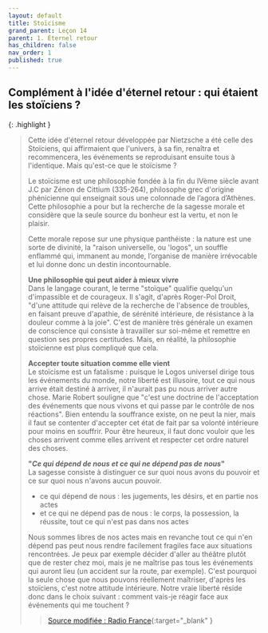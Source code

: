 ```yaml
---
layout: default
title: Stoïcisme
grand_parent: Leçon 14
parent: 1. Éternel retour
has_children: false
nav_order: 1
published: true
---
```


## Complément à l'idée d'éternel retour : qui étaient les stoïciens ?

{: .highlight }
>Cette idée d'éternel retour développée par Nietzsche a été celle des Stoïciens, qui affirmaient que l'univers, à sa fin, renaîtra et recommencera, les événements se reproduisant ensuite tous à l'identique. Mais qu'est-ce que le stoïcisme ?
>
>Le stoïcisme est une philosophie fondée à la fin du IVème siècle avant J.C par Zénon de Cittium (335-264), philosophe grec d'origine phénicienne qui enseignait sous une colonnade de l’agora d’Athènes. Cette philosophie a pour but la recherche de la sagesse morale et considère que la seule source du bonheur est la vertu, et non le plaisir. 
>
>Cette morale repose sur une physique panthéiste : la nature est une sorte de divinité, la "raison universelle, ou 'logos", un souffle enflammé qui, immanent au monde, l’organise de manière irrévocable et lui donne donc un destin incontournable.
>
>**Une philosophie qui peut aider à mieux vivre**  
>Dans le langage courant, le terme "stoïque" qualifie quelqu'un d'impassible et de courageux. Il s'agit, d'après Roger-Pol Droit, "d'une attitude qui relève de la recherche de l'absence de troubles, en faisant preuve d'apathie, de sérénité intérieure, de résistance à la douleur comme à la joie". C'est de manière très générale un examen de conscience qui consiste à travailler sur soi-même et remettre en question ses propres certitudes. Mais, en réalité, la philosophie stoïcienne est plus compliqué que cela.
>
>**Accepter toute situation comme elle vient**  
>Le stoïcisme est un fatalisme : puisque le Logos universel dirige tous les événements du monde, notre liberté est illusoire, tout ce qui nous arrive était destiné à arriver, il n'aurait pas pu nous arriver autre chose. Marie Robert souligne que "c'est une doctrine de l'acceptation des événements que nous vivons et qui passe par le contrôle de nos réactions". Bien entendu la souffrance existe, on ne peut la nier, mais il faut se contenter d'accepter cet état de fait par sa volonté intérieure pour moins en souffrir. Pour être heureux, il faut donc vouloir que les choses arrivent comme elles arrivent et respecter cet ordre naturel des choses. 
>
>**"*Ce qui dépend de nous et ce qui ne dépend pas de nous*"**  
>La sagesse consiste à distinguer ce sur quoi nous avons du pouvoir et ce sur quoi nous n'avons aucun pouvoir.
> - ce qui dépend de nous : les jugements, les désirs, et en partie nos actes
> - et ce qui ne dépend pas de nous : le corps, la possession, la réussite, tout ce qui n'est pas dans nos actes 
>
>Nous sommes libres de nos actes mais en revanche tout ce qui n'en dépend pas peut nous rendre facilement fragiles face aux situations rencontrées. Je peux par exemple décider d'aller au théâtre plutôt que de rester chez moi, mais je ne maîtrise pas tous les événements qui auront lieu (un accident sur la route, par exemple). C'est pourquoi la seule chose que nous pouvons réellement maîtriser, d'après les stoïciens, c'est notre attitude intérieure. Notre vraie liberté réside donc dans le choix suivant : comment vais-je réagir face aux événements qui me touchent ?  
>> [Source modifiée : Radio France](https://www.radiofrance.fr/franceinter/qu-est-ce-que-c-est-la-philosophie-du-stoicisme-6656587){:target="_blank" }